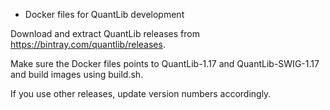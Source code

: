 * Docker files for QuantLib development

Download and extract QuantLib releases from https://bintray.com/quantlib/releases.

Make sure the Docker files points to QuantLib-1.17 and QuantLib-SWIG-1.17 and build images using build.sh.

If you use other releases, update version numbers accordingly.

